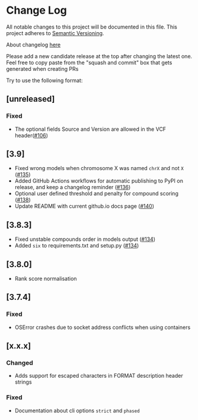 # Change Log
All notable changes to this project will be documented in this file.
This project adheres to [Semantic Versioning](http://semver.org/).

About changelog [here](https://keepachangelog.com/en/1.0.0/)

Please add a new candidate release at the top after changing the latest one. Feel free to copy paste from the "squash and commit" box that gets generated when creating PRs

Try to use the following format:

## [unreleased]
### Fixed
- The optional fields Source and Version are allowed in the VCF header([#106](https://github.com/Clinical-Genomics/genmod/pull/106))


## [3.9]
- Fixed wrong models when chromosome X was named `chrX` and not `X` ([#135](https://github.com/Clinical-Genomics/genmod/pull/135))
- Added GitHub Actions workflows for automatic publishing to PyPI on release, and keep a changelog reminder ([#136](https://github.com/Clinical-Genomics/genmod/pull/136))
- Optional user defined threshold and penalty for compound scoring ([#138](https://github.com/Clinical-Genomics/genmod/pull/138))
- Update README with current github.io docs page ([#140](https://github.com/Clinical-Genomics/genmod/pull/140))


## [3.8.3]
- Fixed unstable compounds order in models output ([#134](https://github.com/Clinical-Genomics/genmod/pull/134))
- Added `six` to requirements.txt and setup.py ([#134](https://github.com/Clinical-Genomics/genmod/pull/134))

## [3.8.0]
- Rank score normalisation

## [3.7.4]

### Fixed
- OSError crashes due to socket address conflicts when using containers

## [x.x.x]

### Changed
- Adds support for escaped characters in FORMAT description header strings

### Fixed
- Documentation about cli options `strict` and `phased`
